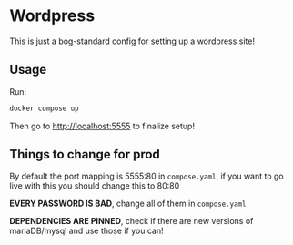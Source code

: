 # Wordpress

This is just a bog-standard config for setting up a wordpress site!



## Usage

Run:

```bash
docker compose up
```



Then go to [http://localhost:5555](http://localhost:5555) to finalize setup!



## Things to change for prod

By default the port mapping is 5555:80 in `compose.yaml`, if you want to go live with this you should change this to 80:80



**EVERY PASSWORD IS BAD**, change all of them in `compose.yaml`



**DEPENDENCIES ARE PINNED**, check if there are new versions of mariaDB/mysql and use those if you can!
